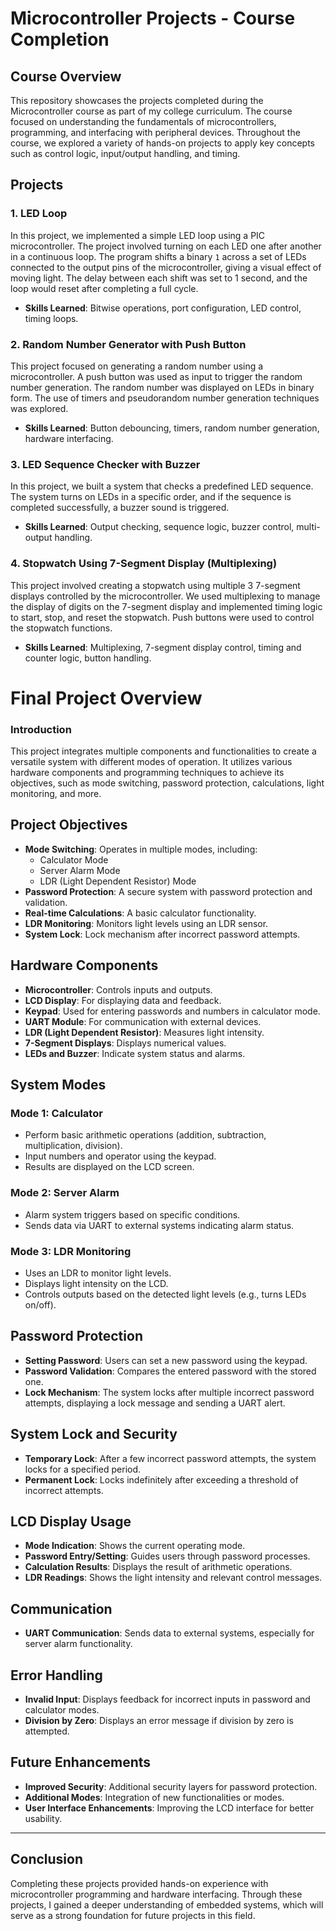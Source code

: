 # Microcontroller Projects - Course Completion

## Course Overview

This repository showcases the projects completed during the Microcontroller course as part of my college curriculum. The course focused on understanding the fundamentals of microcontrollers, programming, and interfacing with peripheral devices. Throughout the course, we explored a variety of hands-on projects to apply key concepts such as control logic, input/output handling, and timing.

## Projects

### 1. **LED Loop**
In this project, we implemented a simple LED loop using a PIC microcontroller. The project involved turning on each LED one after another in a continuous loop. The program shifts a binary `1` across a set of LEDs connected to the output pins of the microcontroller, giving a visual effect of moving light. The delay between each shift was set to 1 second, and the loop would reset after completing a full cycle.

- **Skills Learned**: Bitwise operations, port configuration, LED control, timing loops.

### 2. **Random Number Generator with Push Button**
This project focused on generating a random number using a microcontroller. A push button was used as input to trigger the random number generation. The random number was displayed on LEDs in binary form. The use of timers and pseudorandom number generation techniques was explored.

- **Skills Learned**: Button debouncing, timers, random number generation, hardware interfacing.

### 3. **LED Sequence Checker with Buzzer**
In this project, we built a system that checks a predefined LED sequence. The system turns on LEDs in a specific order, and if the sequence is completed successfully, a buzzer sound is triggered.

- **Skills Learned**: Output checking, sequence logic, buzzer control, multi-output handling.

### 4. **Stopwatch Using 7-Segment Display (Multiplexing)**
This project involved creating a stopwatch using multiple 3 7-segment displays controlled by the microcontroller. We used multiplexing to manage the display of digits on the 7-segment display and implemented timing logic to start, stop, and reset the stopwatch. Push buttons were used to control the stopwatch functions.

- **Skills Learned**: Multiplexing, 7-segment display control, timing and counter logic, button handling.

# Final Project Overview

### Introduction
This project integrates multiple components and functionalities to create a versatile system with different modes of operation. It utilizes various hardware components and programming techniques to achieve its objectives, such as mode switching, password protection, calculations, light monitoring, and more.

## Project Objectives
- **Mode Switching**: Operates in multiple modes, including:
  - Calculator Mode
  - Server Alarm Mode
  - LDR (Light Dependent Resistor) Mode
- **Password Protection**: A secure system with password protection and validation.
- **Real-time Calculations**: A basic calculator functionality.
- **LDR Monitoring**: Monitors light levels using an LDR sensor.
- **System Lock**: Lock mechanism after incorrect password attempts.

## Hardware Components
- **Microcontroller**: Controls inputs and outputs.
- **LCD Display**: For displaying data and feedback.
- **Keypad**: Used for entering passwords and numbers in calculator mode.
- **UART Module**: For communication with external devices.
- **LDR (Light Dependent Resistor)**: Measures light intensity.
- **7-Segment Displays**: Displays numerical values.
- **LEDs and Buzzer**: Indicate system status and alarms.

## System Modes
### Mode 1: Calculator
- Perform basic arithmetic operations (addition, subtraction, multiplication, division).
- Input numbers and operator using the keypad.
- Results are displayed on the LCD screen.

### Mode 2: Server Alarm
- Alarm system triggers based on specific conditions.
- Sends data via UART to external systems indicating alarm status.

### Mode 3: LDR Monitoring
- Uses an LDR to monitor light levels.
- Displays light intensity on the LCD.
- Controls outputs based on the detected light levels (e.g., turns LEDs on/off).

## Password Protection
- **Setting Password**: Users can set a new password using the keypad.
- **Password Validation**: Compares the entered password with the stored one.
- **Lock Mechanism**: The system locks after multiple incorrect password attempts, displaying a lock message and sending a UART alert.

## System Lock and Security
- **Temporary Lock**: After a few incorrect password attempts, the system locks for a specified period.
- **Permanent Lock**: Locks indefinitely after exceeding a threshold of incorrect attempts.

## LCD Display Usage
- **Mode Indication**: Shows the current operating mode.
- **Password Entry/Setting**: Guides users through password processes.
- **Calculation Results**: Displays the result of arithmetic operations.
- **LDR Readings**: Shows the light intensity and relevant control messages.

## Communication
- **UART Communication**: Sends data to external systems, especially for server alarm functionality.

## Error Handling
- **Invalid Input**: Displays feedback for incorrect inputs in password and calculator modes.
- **Division by Zero**: Displays an error message if division by zero is attempted.

## Future Enhancements
- **Improved Security**: Additional security layers for password protection.
- **Additional Modes**: Integration of new functionalities or modes.
- **User Interface Enhancements**: Improving the LCD interface for better usability.

---






## Conclusion

Completing these projects provided hands-on experience with microcontroller programming and hardware interfacing. Through these projects, I gained a deeper understanding of embedded systems, which will serve as a strong foundation for future projects in this field.
